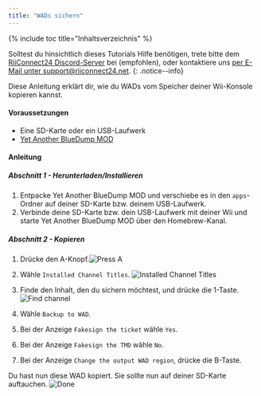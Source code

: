 ```yaml
---
title: "WADs sichern"
---
```


{% include toc title="Inhaltsverzeichnis" %}

Solltest du hinsichtlich dieses Tutorials Hilfe benötigen, trete bitte dem [RiiConnect24 Discord-Server](https://discord.gg/b4Y7jfD) bei (empfohlen), oder kontaktiere uns [per E-Mail unter support@riiconnect24.net](mailto:support@riiconnect24.net).
{: .notice--info}

Diese Anleitung erklärt dir, wie du WADs vom Speicher deiner Wii-Konsole kopieren kannst.

#### Voraussetzungen
* Eine SD-Karte oder ein USB-Laufwerk
* [Yet Another BlueDump MOD](/assets/files/YABDM.zip)

#### Anleitung
##### Abschnitt 1 - Herunterladen/Installieren

1. Entpacke Yet Another BlueDump MOD und verschiebe es in den `apps`-Ordner auf deiner SD-Karte bzw. deinem USB-Laufwerk.
2. Verbinde deine SD-Karte bzw. dein USB-Laufwerk mit deiner Wii und starte Yet Another BlueDump MOD über den Homebrew-Kanal.

##### Abschnitt 2 - Kopieren
1. Drücke den A-Knopf.![Press A](/images/DumpWADS/2.jpg)

2. Wähle `Installed Channel Titles`. ![Installed Channel Titles](/images/DumpWADS/3.jpg)

3. Finde den Inhalt, den du sichern möchtest, und drücke die 1-Taste. ![Find channel](/images/DumpWADS/4.jpg)

4. Wähle `Backup to WAD`.
5. Bei der Anzeige `Fakesign the ticket` wähle `Yes`.
6. Bei der Anzeige `Fakesign the TMD` wähle `No`.
7. Bei der Anzeige `Change the output WAD region`, drücke die B-Taste.

Du hast nun diese WAD kopiert. Sie sollte nun auf deiner SD-Karte auftauchen. ![Done](/images/DumpWADS/6.jpg)
